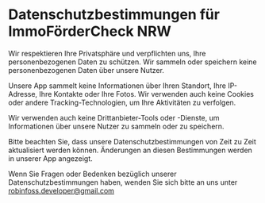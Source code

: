 # Datenschutzbestimmungen für ImmoFörderCheck NRW

Wir respektieren Ihre Privatsphäre und verpflichten uns, Ihre personenbezogenen Daten zu schützen. Wir sammeln oder speichern keine personenbezogenen Daten über unsere Nutzer.

Unsere App sammelt keine Informationen über Ihren Standort, Ihre IP-Adresse, Ihre Kontakte oder Ihre Fotos. Wir verwenden auch keine Cookies oder andere Tracking-Technologien, um Ihre Aktivitäten zu verfolgen.

Wir verwenden auch keine Drittanbieter-Tools oder -Dienste, um Informationen über unsere Nutzer zu sammeln oder zu speichern.

Bitte beachten Sie, dass unsere Datenschutzbestimmungen von Zeit zu Zeit aktualisiert werden können. Änderungen an diesen Bestimmungen werden in unserer App angezeigt.

Wenn Sie Fragen oder Bedenken bezüglich unserer Datenschutzbestimmungen haben, wenden Sie sich bitte an uns unter robinfoss.developer@gmail.com
